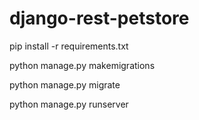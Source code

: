 # django-rest-petstore

pip install -r requirements.txt

python manage.py makemigrations

python manage.py migrate

python manage.py runserver
